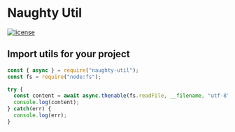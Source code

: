 # Naughty Util
[![license](https://img.shields.io/badge/license-MIT-blue.svg)](https://github.com/NaughtyySora/naughty-util/blob/master/LICENSE)

## Import utils for your project

```js
const { async } = require("naughty-util");
const fs = require("node:fs");

try {
  const content = await async.thenable(fs.readFile, __filename, "utf-8");
  console.log(content);
} catch(err) {
  console.log(err);
}
```
